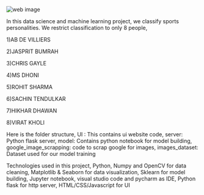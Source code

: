 ![web image](https://github.com/AreenJain/SportsPlayerFaceRecognition/assets/132453646/f7342ec8-e558-457f-8b2a-d800229f3385)

In this data science and machine learning project, we classify sports personalities. We restrict classification to only 8 people,

1)AB DE VILLIERS

2)JASPRIT BUMRAH

3)CHRIS GAYLE

4)MS DHONI

5)ROHIT SHARMA

6)SACHIN TENDULKAR

7)HIKHAR DHAWAN

8)VIRAT KHOLI



Here is the folder structure,
UI : This contains ui website code, 
server: Python flask server, 
model: Contains python notebook for model building, 
google_image_scrapping: code to scrap google for images, 
images_dataset: Dataset used for our model training

Technologies used in this project,
Python, 
Numpy and OpenCV for data cleaning, 
Matplotlib & Seaborn for data visualization, 
Sklearn for model building, 
Jupyter notebook, visual studio code and pycharm as IDE, 
Python flask for http server, 
HTML/CSS/Javascript for UI
